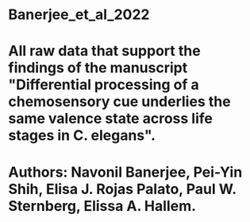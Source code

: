# Banerjee_et_al_2022
# All raw data that support the findings of the manuscript "Differential processing of a chemosensory cue underlies the same valence state across life stages in C. elegans".
# Authors: Navonil Banerjee, Pei-Yin Shih, Elisa J. Rojas Palato, Paul W. Sternberg, Elissa A. Hallem.
